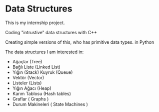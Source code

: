 # Data Structures

This is my internship project.

Coding "intrustive" data structures with C++

Creating simple versions of this, who has primitive data types. in Python

The data structures  I am interested in:

* Ağaçlar (Tree) 
* Bağlı Liste (Linked List) 
* Yığın (Stack) Kuyruk (Queue) 
* Vektör (Vector) 
* Listeler (Lists) 
* Yığın Ağacı (Heap) 
* Karım Tablosu (Hash tables) 
* Graflar ( Graphs ) 
* Durum Makineleri ( State Machines )
